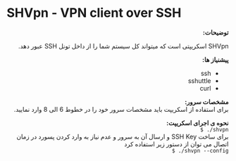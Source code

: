 # SHVpn - VPN client over SSH
<p align="right" dir="rtl"><strong>توضیحات:</strong><br />
<div align="right" dir="rtl">
SHVpn اسکریپتی است که میتواند کل سیستم شما را از داخل تونل SSH عبور دهد.
</div>
<p dir="rtl" align="right"><strong>پیشنیاز ها:</strong><br />
<ul dir="rtl">
<li>ssh</li>
<li>sshuttle</li>
<li>curl</li>
</ul>
</p>
<p dir="rtl" align="right"><strong>مشخصات سرور:</strong><br />
برای استفاده از اسکریپت باید مشخصات سرور خود را در خطوط 6 الی 8 وارد نمایید.
</p>
<p dir="rtl" align="right"><strong>نحوه ی اجرای اسکریپت:</strong><br />
<code dir="ltr">$ ./shvpn </code><br />
برای ساخت SSH Key و ارسال آن به سرور و عدم نیاز به وارد کردن پسورد در زمان اتصال می توان از دستور زیر استفاده کرد<br />
<code dir="ltr">$ ./shvpn --config</code>
</p>
